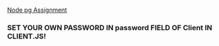 [Node pg Assignment](https://gist.github.com/johnnybee4e/b62947f807ca7cf0bc011d5a20edb9ef) <br/>
<h3> SET YOUR OWN PASSWORD IN password FIELD OF Client IN CLIENT.JS!
